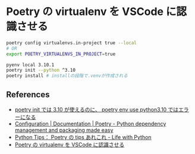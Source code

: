 # Poetry の virtualenv を VSCode に認識させる

```bash
poetry config virtualenvs.in-project true --local
# OR
export POETRY_VIRTUALENVS_IN_PROJECT=true

pyenv local 3.10.1
poetry init --python ^3.10
poetry install # installの段階で.venvが作成される
```


## References

- [poetry init では 3\.10 が使えるのに、 poetry env use python3\.10 ではエラーになる](https://zenn.dev/hiroga/articles/poetry-env-cannot-use-python3_10)
- [Configuration \| Documentation \| Poetry \- Python dependency management and packaging made easy](https://python-poetry.org/docs/configuration/)
- [Python Tips： Poetry の tips あれこれ \- Life with Python](https://www.lifewithpython.com/2020/01/python-tips-poetry-tasks.html)
- [Poetry の virtualenv を VSCode に認識させる](https://zenn.dev/takanori_is/articles/let-poetry-create-virtualenv-under-project-folder)
